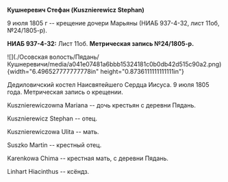 **Кушнеревич Стефан (Kusznierewicz Stephan)**

9 июля 1805 г -- крещение дочери Марьяны (НИАБ 937-4-32, лист 11об,
№24/1805-р).

**НИАБ 937-4-32:** Лист 11об. **Метрическая запись №24/1805-р.**

![](./Осовская волость/Пядань/Кушнеревичи/media/a041e07481a6bbb15324181c0b0db42d515c90a2.png){width="6.496527777777778in"
height="0.8736111111111111in"}

Дедиловичский костел Наисвятейшего Сердца Иисуса. 9 июля 1805 года.
Метрическая запись о крещении.

Kusznierewiczowna Mariana -- дочь крестьян с деревни Пядань.

Kusznierewicz Stephan -- отец.

Kusznierewiczowa Ulita -- мать.

Suszko Martin -- крестный отец.

Karenkowa Chima -- крестная мать, с деревни Пядань.

Linhart Hiacinthus -- ксёндз.
